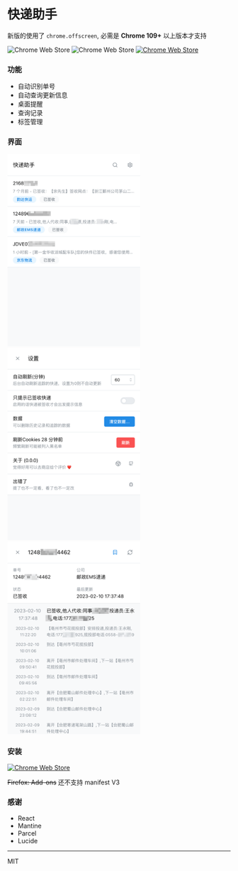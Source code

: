 # 快递助手

新版的使用了 `chrome.offscreen`, 必需是 **Chrome 109+** 以上版本才支持

![Chrome Web Store](https://img.shields.io/chrome-web-store/rating/hghlokkgbicmblinhepcibacaiegldeg?style=for-the-badge)
![Chrome Web Store](https://img.shields.io/chrome-web-store/users/hghlokkgbicmblinhepcibacaiegldeg?style=for-the-badge)
[![Chrome Web Store](https://img.shields.io/chrome-web-store/v/hghlokkgbicmblinhepcibacaiegldeg?style=for-the-badge)](https://chrome.google.com/webstore/detail/hghlokkgbicmblinhepcibacaiegldeg)

### 功能

- 自动识别单号
- 自动查询更新信息
- 桌面提醒
- 查询记录
- 标签管理

### 界面

<div>
<img src="./screenshots/home.png" width="300">
<img src="./screenshots/settings.png" width="300">
<img src="./screenshots/detail.png" width="300">
</div>

### 安装

[![Chrome Web Store](https://storage.googleapis.com/web-dev-uploads/image/WlD8wC6g8khYWPJUsQceQkhXSlv1/UV4C4ybeBTsZt43U4xis.png)](https://chrome.google.com/webstore/detail/hghlokkgbicmblinhepcibacaiegldeg)

~~Firefox: Add-ons~~ 还不支持 manifest V3

### 感谢

- React
- Mantine
- Parcel
- Lucide

---
MIT
